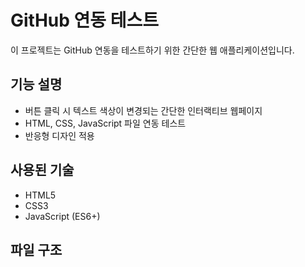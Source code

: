 # GitHub 연동 테스트

이 프로젝트는 GitHub 연동을 테스트하기 위한 간단한 웹 애플리케이션입니다.

## 기능 설명

- 버튼 클릭 시 텍스트 색상이 변경되는 간단한 인터랙티브 웹페이지
- HTML, CSS, JavaScript 파일 연동 테스트
- 반응형 디자인 적용

## 사용된 기술

- HTML5
- CSS3
- JavaScript (ES6+)

## 파일 구조 